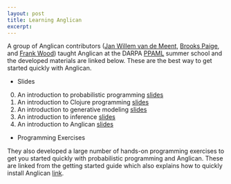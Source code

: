 ```yaml
---
layout: post
title: Learning Anglican
excerpt:
---
```


A group of Anglican contributors
([Jan Willem van de Meent](http://www.ccs.neu.edu/home/jwvdm/),
[Brooks Paige](http://www.robots.ox.ac.uk/~brooks/), and
[Frank Wood](http://www.robots.ox.ac.uk/~fwood)) taught Anglican at the DARPA [PPAML](http://ppaml.galois.com/wiki/wiki/SummerSchools/2016/LectureMaterials)
summer school and the developed materials are linked below.  These are the
best way to get started quickly with Anglican.

- Slides

0. An introduction to probabilistic programming [slides](https://bitbucket.org/probprog/ppaml-summer-school-2016/raw/96fd2147286eb6b56bc10a9199d88c146968774c/lectures/opening-lecture/opening_lecture.pdf)
1. An introduction to Clojure programming [slides](https://bitbucket.org/probprog/ppaml-summer-school-2016/raw/96fd2147286eb6b56bc10a9199d88c146968774c/lectures/intro-to-clojure/intro-to-clojure.pdf)
2. An introduction to generative modeling
[slides](https://bitbucket.org/probprog/ppaml-summer-school-2016/raw/96fd2147286eb6b56bc10a9199d88c146968774c/lectures/intro-to-generative-models/generative-models-intro.pdf)
3. An introduction to inference
[slides](https://bitbucket.org/probprog/ppaml-summer-school-2016/raw/96fd2147286eb6b56bc10a9199d88c146968774c/lectures/intro-to-inference/ppaml-inference-intro.pdf)
4. An introduction to Anglican
[slides](https://bitbucket.org/probprog/ppaml-summer-school-2016/raw/96fd2147286eb6b56bc10a9199d88c146968774c/lectures/intro-to-anglican/intro-to-anglican.pdf)

- Programming Exercises

They also developed a large number of hands-on programming exercises to get you started quickly
with probabilistic programming and Anglican.  These are linked from the getting
started guide which also explains how to quickly install Anglican [link](https://bitbucket.org/probprog/ppaml-summer-school-2016/raw/master/docs/getting-started-guide.pdf).
